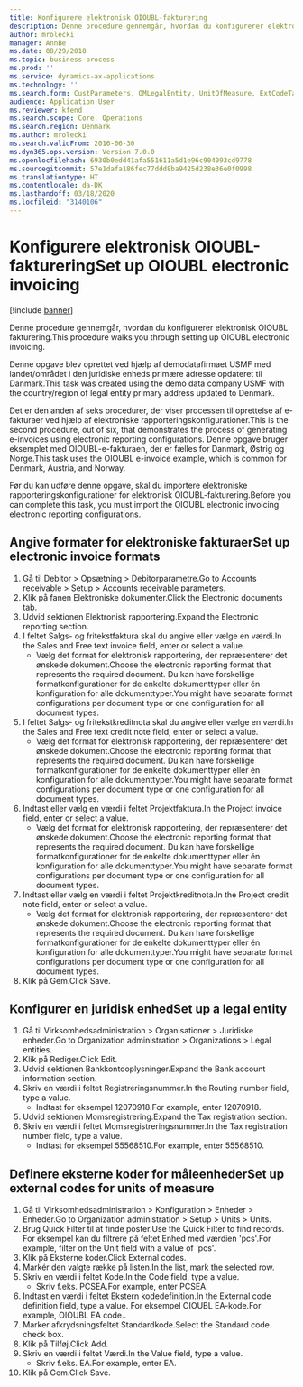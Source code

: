 ```yaml
---
title: Konfigurere elektronisk OIOUBL-fakturering
description: Denne procedure gennemgår, hvordan du konfigurerer elektronisk OIOUBL fakturering.
author: mrolecki
manager: AnnBe
ms.date: 08/29/2018
ms.topic: business-process
ms.prod: ''
ms.service: dynamics-ax-applications
ms.technology: ''
ms.search.form: CustParameters, OMLegalEntity, UnitOfMeasure, ExtCodeTable
audience: Application User
ms.reviewer: kfend
ms.search.scope: Core, Operations
ms.search.region: Denmark
ms.author: mrolecki
ms.search.validFrom: 2016-06-30
ms.dyn365.ops.version: Version 7.0.0
ms.openlocfilehash: 6930b0edd41afa551611a5d1e96c904093cd9778
ms.sourcegitcommit: 57e1dafa186fec77ddd8ba9425d238e36e0f0998
ms.translationtype: HT
ms.contentlocale: da-DK
ms.lasthandoff: 03/18/2020
ms.locfileid: "3140106"
---
```

# <a name="set-up-oioubl-electronic-invoicing"></a><span data-ttu-id="c473e-103">Konfigurere elektronisk OIOUBL-fakturering</span><span class="sxs-lookup"><span data-stu-id="c473e-103">Set up OIOUBL electronic invoicing</span></span>

[!include [banner](../../includes/banner.md)]

<span data-ttu-id="c473e-104">Denne procedure gennemgår, hvordan du konfigurerer elektronisk OIOUBL fakturering.</span><span class="sxs-lookup"><span data-stu-id="c473e-104">This procedure walks you through setting up OIOUBL electronic invoicing.</span></span> 



<span data-ttu-id="c473e-105">Denne opgave blev oprettet ved hjælp af demodatafirmaet USMF med landet/området i den juridiske enheds primære adresse opdateret til Danmark.</span><span class="sxs-lookup"><span data-stu-id="c473e-105">This task was created using the demo data company USMF with the country/region of legal entity primary address updated to Denmark.</span></span>



<span data-ttu-id="c473e-106">Det er den anden af seks procedurer, der viser processen til oprettelse af e-fakturaer ved hjælp af elektroniske rapporteringskonfigurationer.</span><span class="sxs-lookup"><span data-stu-id="c473e-106">This is the second procedure, out of six, that demonstrates the process of generating e-invoices using electronic reporting configurations.</span></span> <span data-ttu-id="c473e-107">Denne opgave bruger eksemplet med OIOUBL-e-fakturaen, der er fælles for Danmark, Østrig og Norge.</span><span class="sxs-lookup"><span data-stu-id="c473e-107">This task uses the OIOUBL e-invoice example, which is common for Denmark, Austria, and Norway.</span></span>

<span data-ttu-id="c473e-108">Før du kan udføre denne opgave, skal du importere elektroniske rapporteringskonfigurationer for elektronisk OIOUBL-fakturering.</span><span class="sxs-lookup"><span data-stu-id="c473e-108">Before you can complete this task, you must import the OIOUBL electronic invoicing electronic reporting configurations.</span></span>


## <a name="set-up-electronic-invoice-formats"></a><span data-ttu-id="c473e-109">Angive formater for elektroniske fakturaer</span><span class="sxs-lookup"><span data-stu-id="c473e-109">Set up electronic invoice formats</span></span>
1. <span data-ttu-id="c473e-110">Gå til Debitor > Opsætning > Debitorparametre.</span><span class="sxs-lookup"><span data-stu-id="c473e-110">Go to Accounts receivable > Setup > Accounts receivable parameters.</span></span>
2. <span data-ttu-id="c473e-111">Klik på fanen Elektroniske dokumenter.</span><span class="sxs-lookup"><span data-stu-id="c473e-111">Click the Electronic documents tab.</span></span>
3. <span data-ttu-id="c473e-112">Udvid sektionen Elektronisk rapportering.</span><span class="sxs-lookup"><span data-stu-id="c473e-112">Expand the Electronic reporting section.</span></span>
4. <span data-ttu-id="c473e-113">I feltet Salgs- og fritekstfaktura skal du angive eller vælge en værdi.</span><span class="sxs-lookup"><span data-stu-id="c473e-113">In the Sales and Free text invoice field, enter or select a value.</span></span>
    * <span data-ttu-id="c473e-114">Vælg det format for elektronisk rapportering, der repræsenterer det ønskede dokument.</span><span class="sxs-lookup"><span data-stu-id="c473e-114">Choose the electronic reporting format that represents the required document.</span></span> <span data-ttu-id="c473e-115">Du kan have forskellige formatkonfigurationer for de enkelte dokumenttyper eller én konfiguration for alle dokumenttyper.</span><span class="sxs-lookup"><span data-stu-id="c473e-115">You might have separate format configurations per document type or one configuration for all document types.</span></span>  
5. <span data-ttu-id="c473e-116">I feltet Salgs- og fritekstkreditnota skal du angive eller vælge en værdi.</span><span class="sxs-lookup"><span data-stu-id="c473e-116">In the Sales and Free text credit note field, enter or select a value.</span></span>
    * <span data-ttu-id="c473e-117">Vælg det format for elektronisk rapportering, der repræsenterer det ønskede dokument.</span><span class="sxs-lookup"><span data-stu-id="c473e-117">Choose the electronic reporting format that represents the required document.</span></span> <span data-ttu-id="c473e-118">Du kan have forskellige formatkonfigurationer for de enkelte dokumenttyper eller én konfiguration for alle dokumenttyper.</span><span class="sxs-lookup"><span data-stu-id="c473e-118">You might have separate format configurations per document type or one configuration for all document types.</span></span>  
6. <span data-ttu-id="c473e-119">Indtast eller vælg en værdi i feltet Projektfaktura.</span><span class="sxs-lookup"><span data-stu-id="c473e-119">In the Project invoice field, enter or select a value.</span></span>
    * <span data-ttu-id="c473e-120">Vælg det format for elektronisk rapportering, der repræsenterer det ønskede dokument.</span><span class="sxs-lookup"><span data-stu-id="c473e-120">Choose the electronic reporting format that represents the required document.</span></span> <span data-ttu-id="c473e-121">Du kan have forskellige formatkonfigurationer for de enkelte dokumenttyper eller én konfiguration for alle dokumenttyper.</span><span class="sxs-lookup"><span data-stu-id="c473e-121">You might have separate format configurations per document type or one configuration for all document types.</span></span>  
7. <span data-ttu-id="c473e-122">Indtast eller vælg en værdi i feltet Projektkreditnota.</span><span class="sxs-lookup"><span data-stu-id="c473e-122">In the Project credit note field, enter or select a value.</span></span>
    * <span data-ttu-id="c473e-123">Vælg det format for elektronisk rapportering, der repræsenterer det ønskede dokument.</span><span class="sxs-lookup"><span data-stu-id="c473e-123">Choose the electronic reporting format that represents the required document.</span></span> <span data-ttu-id="c473e-124">Du kan have forskellige formatkonfigurationer for de enkelte dokumenttyper eller én konfiguration for alle dokumenttyper.</span><span class="sxs-lookup"><span data-stu-id="c473e-124">You might have separate format configurations per document type or one configuration for all document types.</span></span>  
8. <span data-ttu-id="c473e-125">Klik på Gem.</span><span class="sxs-lookup"><span data-stu-id="c473e-125">Click Save.</span></span>

## <a name="set-up-a-legal-entity"></a><span data-ttu-id="c473e-126">Konfigurer en juridisk enhed</span><span class="sxs-lookup"><span data-stu-id="c473e-126">Set up a legal entity</span></span>
1. <span data-ttu-id="c473e-127">Gå til Virksomhedsadministration > Organisationer > Juridiske enheder.</span><span class="sxs-lookup"><span data-stu-id="c473e-127">Go to Organization administration > Organizations > Legal entities.</span></span>
2. <span data-ttu-id="c473e-128">Klik på Rediger.</span><span class="sxs-lookup"><span data-stu-id="c473e-128">Click Edit.</span></span>
3. <span data-ttu-id="c473e-129">Udvid sektionen Bankkontooplysninger.</span><span class="sxs-lookup"><span data-stu-id="c473e-129">Expand the Bank account information section.</span></span>
4. <span data-ttu-id="c473e-130">Skriv en værdi i feltet Registreringsnummer.</span><span class="sxs-lookup"><span data-stu-id="c473e-130">In the Routing number field, type a value.</span></span>
    * <span data-ttu-id="c473e-131">Indtast for eksempel 12070918.</span><span class="sxs-lookup"><span data-stu-id="c473e-131">For example, enter 12070918.</span></span>  
5. <span data-ttu-id="c473e-132">Udvid sektionen Momsregistrering.</span><span class="sxs-lookup"><span data-stu-id="c473e-132">Expand the Tax registration section.</span></span>
6. <span data-ttu-id="c473e-133">Skriv en værdi i feltet Momsregistreringsnummer.</span><span class="sxs-lookup"><span data-stu-id="c473e-133">In the Tax registration number field, type a value.</span></span>
    * <span data-ttu-id="c473e-134">Indtast for eksempel 55568510.</span><span class="sxs-lookup"><span data-stu-id="c473e-134">For example, enter 55568510.</span></span>  

## <a name="set-up-external-codes-for-units-of-measure"></a><span data-ttu-id="c473e-135">Definere eksterne koder for måleenheder</span><span class="sxs-lookup"><span data-stu-id="c473e-135">Set up external codes for units of measure</span></span>
1. <span data-ttu-id="c473e-136">Gå til Virksomhedsadministration > Konfiguration > Enheder > Enheder.</span><span class="sxs-lookup"><span data-stu-id="c473e-136">Go to Organization administration > Setup > Units > Units.</span></span>
2. <span data-ttu-id="c473e-137">Brug Quick Filter til at finde poster.</span><span class="sxs-lookup"><span data-stu-id="c473e-137">Use the Quick Filter to find records.</span></span> <span data-ttu-id="c473e-138">For eksempel kan du filtrere på feltet Enhed med værdien 'pcs'.</span><span class="sxs-lookup"><span data-stu-id="c473e-138">For example, filter on the Unit field with a value of 'pcs'.</span></span>
3. <span data-ttu-id="c473e-139">Klik på Eksterne koder.</span><span class="sxs-lookup"><span data-stu-id="c473e-139">Click External codes.</span></span>
4. <span data-ttu-id="c473e-140">Markér den valgte række på listen.</span><span class="sxs-lookup"><span data-stu-id="c473e-140">In the list, mark the selected row.</span></span>
5. <span data-ttu-id="c473e-141">Skriv en værdi i feltet Kode.</span><span class="sxs-lookup"><span data-stu-id="c473e-141">In the Code field, type a value.</span></span>
    * <span data-ttu-id="c473e-142">Skriv f.eks. PCSEA.</span><span class="sxs-lookup"><span data-stu-id="c473e-142">For example, enter PCSEA.</span></span>  
6. <span data-ttu-id="c473e-143">Indtast en værdi i feltet Ekstern kodedefinition.</span><span class="sxs-lookup"><span data-stu-id="c473e-143">In the External code definition field, type a value.</span></span> <span data-ttu-id="c473e-144">For eksempel OIOUBL EA-kode.</span><span class="sxs-lookup"><span data-stu-id="c473e-144">For example, OIOUBL EA code..</span></span>
7. <span data-ttu-id="c473e-145">Marker afkrydsningsfeltet Standardkode.</span><span class="sxs-lookup"><span data-stu-id="c473e-145">Select the Standard code check box.</span></span>
8. <span data-ttu-id="c473e-146">Klik på Tilføj.</span><span class="sxs-lookup"><span data-stu-id="c473e-146">Click Add.</span></span>
9. <span data-ttu-id="c473e-147">Skriv en værdi i feltet Værdi.</span><span class="sxs-lookup"><span data-stu-id="c473e-147">In the Value field, type a value.</span></span>
    * <span data-ttu-id="c473e-148">Skriv f.eks. EA.</span><span class="sxs-lookup"><span data-stu-id="c473e-148">For example, enter EA.</span></span>  
10. <span data-ttu-id="c473e-149">Klik på Gem.</span><span class="sxs-lookup"><span data-stu-id="c473e-149">Click Save.</span></span>

